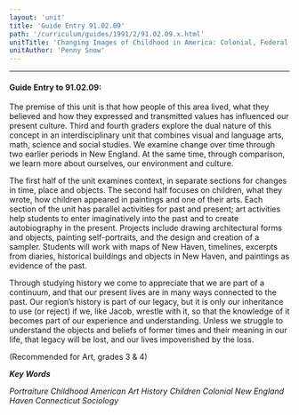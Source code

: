 ```yaml
---
layout: 'unit'
title: 'Guide Entry 91.02.09'
path: '/curriculum/guides/1991/2/91.02.09.x.html'
unitTitle: 'Changing Images of Childhood in America: Colonial, Federal and Modern New England'
unitAuthor: 'Penny Snow'
---
```


<body>
<hr/>
 <h4>
  Guide Entry to 91.02.09:
 </h4>
 The premise of this unit is that how people of this area lived, what they believed and how they expressed and transmitted values has influenced our present culture. Third and fourth graders explore the dual nature of this concept in an interdisciplinary unit that combines visual and language arts, math, science and social studies. We examine change over time through two earlier periods in New England. At the same time, through comparison, we learn more about ourselves, our environment and culture.
 <p>
  The first half of the unit examines context, in separate sections for changes in time, place and objects. The second half focuses on children, what they wrote, how children appeared in paintings and one of their arts. Each section of the unit has parallel activities for past and present; art activities help students to enter imaginatively into the past and to create autobiography in the present. Projects include drawing architectural forms and objects, painting self-portraits, and the design and creation of a sampler. Students will work with maps of New Haven, timelines, excerpts from diaries, historical buildings and objects in New Haven, and paintings as evidence of the past.
 </p>
 <p>
  Through studying history we come to appreciate that we are part of a continuum, and that our present lives are in many ways connected to the past. Our region’s history is part of our legacy, but it is only our inheritance to use (or reject) if we, like Jacob, wrestle with it, so that the knowledge of it becomes part of our experience and understanding. Unless we struggle to understand the objects and beliefs of former times and their meaning in our life, that legacy will be lost, and our lives impoverished by the loss.
 </p>
 <p>
  (Recommended for Art, grades 3 &amp; 4)
 </p>
<p>
  <b>
   <i>
    Key Words
   </i>
  </b>
  <br/>
 </p>
 <p>
  <i>
   Portraiture Childhood American Art History Children Colonial New England Haven Connecticut Sociology
  </i>
 </p>

</body>
